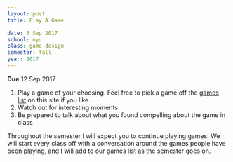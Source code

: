```yaml
---
layout: post
title: Play A Game

date: 5 Sep 2017
school: nyu
class: game design
semester: fall
year: 2017
---
```


**Due** 12 Sep 2017

1. Play a game of your choosing. Feel free to pick a game off the [games list](../../games) on this site if you like.
2. Watch out for interesting moments
3. Be prepared to talk about what you found compelling about the game in class

Throughout the semester I will expect you to continue playing games. We will start every class off with a conversation around the games people have been playing, and I will add to our games list as the semester goes on.

